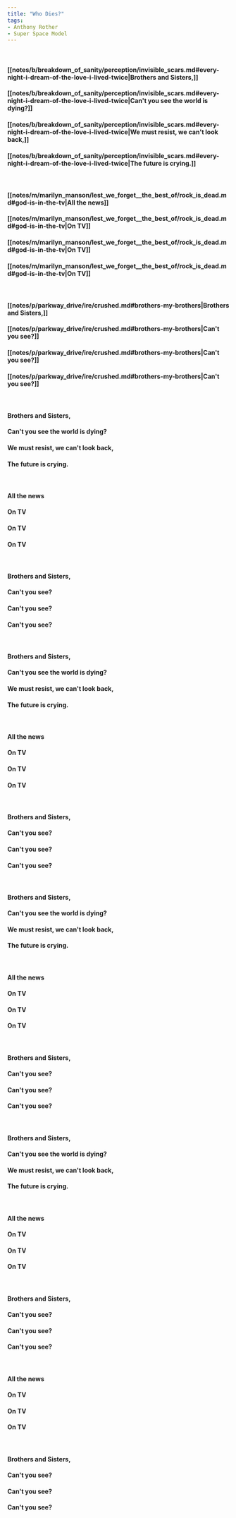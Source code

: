 ```yaml
---
title: "Who Dies?"
tags:
- Anthony Rother
- Super Space Model
---
```

&nbsp;
#### [[notes/b/breakdown_of_sanity/perception/invisible_scars.md#every-night-i-dream-of-the-love-i-lived-twice|Brothers and Sisters,]]
#### [[notes/b/breakdown_of_sanity/perception/invisible_scars.md#every-night-i-dream-of-the-love-i-lived-twice|Can't you see the world is dying?]]
#### [[notes/b/breakdown_of_sanity/perception/invisible_scars.md#every-night-i-dream-of-the-love-i-lived-twice|We must resist, we can't look back,]]
#### [[notes/b/breakdown_of_sanity/perception/invisible_scars.md#every-night-i-dream-of-the-love-i-lived-twice|The future is crying.]]
&nbsp;
#### [[notes/m/marilyn_manson/lest_we_forget__the_best_of/rock_is_dead.md#god-is-in-the-tv|All the news]]
#### [[notes/m/marilyn_manson/lest_we_forget__the_best_of/rock_is_dead.md#god-is-in-the-tv|On TV]]
#### [[notes/m/marilyn_manson/lest_we_forget__the_best_of/rock_is_dead.md#god-is-in-the-tv|On TV]]
#### [[notes/m/marilyn_manson/lest_we_forget__the_best_of/rock_is_dead.md#god-is-in-the-tv|On TV]]
&nbsp;
#### [[notes/p/parkway_drive/ire/crushed.md#brothers-my-brothers|Brothers and Sisters,]]
#### [[notes/p/parkway_drive/ire/crushed.md#brothers-my-brothers|Can't you see?]]
#### [[notes/p/parkway_drive/ire/crushed.md#brothers-my-brothers|Can't you see?]]
#### [[notes/p/parkway_drive/ire/crushed.md#brothers-my-brothers|Can't you see?]]
&nbsp;
#### Brothers and Sisters,
#### Can't you see the world is dying?
#### We must resist, we can't look back,
#### The future is crying.
&nbsp;
#### All the news
#### On TV
#### On TV
#### On TV
&nbsp;
#### Brothers and Sisters,
#### Can't you see?
#### Can't you see?
#### Can't you see?
&nbsp;
#### Brothers and Sisters,
#### Can't you see the world is dying?
#### We must resist, we can't look back,
#### The future is crying.
&nbsp;
#### All the news
#### On TV
#### On TV
#### On TV
&nbsp;
#### Brothers and Sisters,
#### Can't you see?
#### Can't you see?
#### Can't you see?
&nbsp;
#### Brothers and Sisters,
#### Can't you see the world is dying?
#### We must resist, we can't look back,
#### The future is crying.
&nbsp;
#### All the news
#### On TV
#### On TV
#### On TV
&nbsp;
#### Brothers and Sisters,
#### Can't you see?
#### Can't you see?
#### Can't you see?
&nbsp;
#### Brothers and Sisters,
#### Can't you see the world is dying?
#### We must resist, we can't look back,
#### The future is crying.
&nbsp;
#### All the news
#### On TV
#### On TV
#### On TV
&nbsp;
#### Brothers and Sisters,
#### Can't you see?
#### Can't you see?
#### Can't you see?
&nbsp;
#### All the news
#### On TV
#### On TV
#### On TV
&nbsp;
#### Brothers and Sisters,
#### Can't you see?
#### Can't you see?
#### Can't you see?
